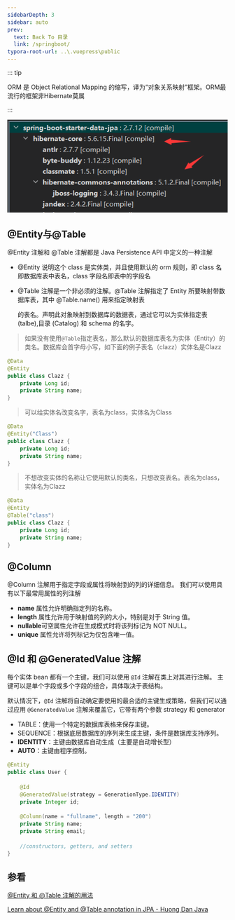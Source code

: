 ```yaml
---
sidebarDepth: 3
sidebar: auto
prev:
  text: Back To 目录
  link: /springboot/
typora-root-url: ..\.vuepress\public
---
```




::: tip

ORM 是 Object Relational Mapping 的缩写，译为“对象关系映射”框架。ORM最流行的框架非Hibernate莫属

:::

![image-20230603110039308](/images/springboot/image-20230603110039308.png)

## @Entity与@Table

@Entity 注解和 @Table 注解都是 Java Persistence API 中定义的一种注解

- @Entity 说明这个 class 是实体类，并且使用默认的 orm 规则，即 class 名即数据库表中表名，class 字段名即表中的字段名

- @Table 注解是一个非必须的注解。@Table 注解指定了 Entity 所要映射带数据库表，其中 @Table.name() 用来指定映射表

  的表名。声明此对象映射到数据库的数据表，通过它可以为实体指定表(talbe),目录 (Catalog) 和 schema 的名字。



> 如果没有使用`@Table`指定表名，那么默认的数据库表名为实体（Entity）的类名。数据库会首字母小写，如下面的例子表名（clazz）实体名是Clazz

```java
@Data
@Entity
public class Clazz {
    private Long id;
    private String name;
}
```



> 可以给实体名改变名字，表名为class，实体名为Class

```java
@Data
@Entity("Class")
public class Clazz {
    private Long id;
    private String name;
}
```

> 不想改变实体的名称让它使用默认的类名，只想改变表名。表名为class，实体名为Clazz

```java
@Data
@Entity
@Table("class")
public class Clazz {
    private Long id;
    private String name;
}
```



## @Column

@Column 注解用于指定字段或属性将映射到的列的详细信息。 我们可以使用具有以下最常用属性的列注解

- **name** 属性允许明确指定列的名称。
- **length** 属性允许用于映射值的列的大小，特别是对于 String 值。
- **nullable**可空属性允许在生成模式时将该列标记为 NOT NULL。
- **unique** 属性允许将列标记为仅包含唯一值。



## @Id 和 @GeneratedValue 注解

每个实体 bean 都有一个主键，我们可以使用 `@Id` 注解在类上对其进行注解。 主键可以是单个字段或多个字段的组合，具体取决于表结构。

默认情况下，`@Id` 注解将自动确定要使用的最合适的主键生成策略，但我们可以通过应用 `@GeneratedValue` 注解来覆盖它，它带有两个参数 strategy 和 generator

- TABLE：使用一个特定的数据库表格来保存主键。 
- SEQUENCE：根据底层数据库的序列来生成主键，条件是数据库支持序列。 
- **IDENTITY**：主键由数据库自动生成（主要是自动增长型） 
- **AUTO**：主键由程序控制。

```java
@Entity
public class User {
    
    @Id
    @GeneratedValue(strategy = GenerationType.IDENTITY)
    private Integer id;
    
    @Column(name = "fullname", length = "200")
    private String name;
    private String email;
    
    //constructors, getters, and setters
}
```



## 参看

[@Entity 和 @Table 注解的用法](https://blog.csdn.net/u013517229/article/details/89307158)

[Learn about @Entity and @Table annotation in JPA - Huong Dan Java](https://huongdanjava.com/learn-about-entity-and-table-annotation-in-jpa.html)



